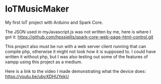 # IoTMusicMaker
My first IoT project with Arduino and Spark Core.

The JSON used in myJavascript.js was not written by me, here is where I got it:
https://github.com/hpssjellis/spark-core-web-page-html-control.git

This project also must be run with a web server client running that can compile php, otherwise it might not look how it is supposed to.
I could have written it without php, but I was also testing out some of the features of xampp using this project as a medium.

Here is a link to the video I made demonstrating what the device does: https://youtu.be/ubyXDHUYekU

